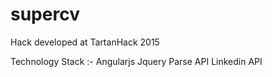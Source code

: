 # supercv
Hack developed at TartanHack 2015

Technology Stack :-
Angularjs
Jquery
Parse API
Linkedin API
